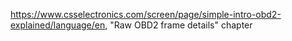https://www.csselectronics.com/screen/page/simple-intro-obd2-explained/language/en, "Raw OBD2 frame details" chapter